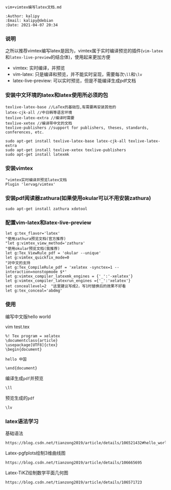 ```
vim+vimtex编写latex文档.md

:Author: kalipy
:Email: kalipy@debian
:Date: 2021-04-07 20:34
```
### 说明 

之所以推荐vimtex编写latex是因为，vimtex属于实时编译预览的插件(`vim-latex`和`latex-live-preview`的结合体)，使用起来更加方便


* vimtex: 实时编译，并预览
* vim-latex: 只是编译和预览，并不能实时呈现，需要每次`\ll`和`\lv`
* latex-live-preview: 可以实时预览，但是不能编译生成pdf文档

### 安装中文环境的latex和latex使用所必须的包

    texlive-latex-base //LaTex的基础包,有需要再安装其他的
    latex-cjk-all //中日韩等语言环境
    texlive-latex-extra //编译时需要
    texlive-xetex //编译带中文的文档
    texlive-publishers //support for publishers, theses, standards, conferences, etc.

    sudo apt-get install texlive-latex-base latex-cjk-all texlive-latex-extra
    sudo apt-get install texlive-xetex texlive-publishers
    sudo apt-get install latexmk

### 安装vimtex

    "vimtex实时编译并预览latex文档
    Plugin 'lervag/vimtex'

### 安装pdf阅读器zathura(如果使用okular可以不用安装zathura)

    sudo apt-get install zathura xdotool

### 配置vim-latex和latex-live-preview

    let g:tex_flavor='latex'
    "使用zathura预览文档(官方推荐)
    "let g:vimtex_view_method='zathura'
    "使用okular预览文档(我推荐)
    let g:Tex_ViewRule_pdf = 'okular --unique'
    let g:vimtex_quickfix_mode=0
    "对中文的支持
    let g:Tex_CompileRule_pdf = 'xelatex -synctex=1 --interaction=nonstopmode $*'
    let g:vimtex_compiler_latexmk_engines = {'_':'-xelatex'}
    let g:vimtex_compiler_latexrun_engines ={'_':'xelatex'}
    set conceallevel=2  "这里建议写成2，写1时替换后的效果不好看
    let g:tex_conceal='abdmg'

### 使用

编写中文版hello world 

vim test.tex

    %! Tex program = xelatex
    \documentclass{article}
    \usepackage[UTF8]{ctex}
    \begin{document}
    
    hello 中国
    
    \end{document}

编译生成`pdf`并预览

    \ll

预览生成的`pdf`

    \lv

### latex语法学习

基础语法

    https://blog.csdn.net/tianzong2019/article/details/106521432#hello_world_36

Latex-pgfplots绘制3维曲线图

    https://blog.csdn.net/tianzong2019/article/details/106665695

Latex-TiKZ绘制数学平面几何图

    https://blog.csdn.net/tianzong2019/article/details/106571723

